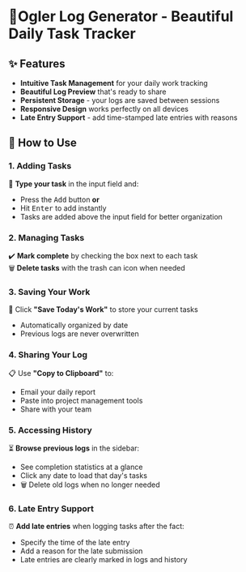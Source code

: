 # 🌟Ogler Log Generator - Beautiful Daily Task Tracker

## ✨ Features
- **Intuitive Task Management** for your daily work tracking
- **Beautiful Log Preview** that's ready to share
- **Persistent Storage** - your logs are saved between sessions
- **Responsive Design** works perfectly on all devices
- **Late Entry Support** - add time-stamped late entries with reasons

## 🚀 How to Use

### 1. Adding Tasks
📝 **Type your task** in the input field and:  
   - Press the <kbd><i class="bi bi-plus"></i> Add</kbd> button **or**  
   - Hit <kbd>Enter</kbd> to add instantly
   - Tasks are added above the input field for better organization

### 2. Managing Tasks
✔️ **Mark complete** by checking the box next to each task  
🗑️ **Delete tasks** with the trash can icon when needed

### 3. Saving Your Work
💾 Click **"Save Today's Work"** to store your current tasks  
   - Automatically organized by date  
   - Previous logs are never overwritten

### 4. Sharing Your Log
📋 Use **"Copy to Clipboard"** to:  
   - Email your daily report  
   - Paste into project management tools  
   - Share with your team

### 5. Accessing History
⏳ **Browse previous logs** in the sidebar:  
   - See completion statistics at a glance  
   - Click any date to load that day's tasks  
   - 🗑️ Delete old logs when no longer needed

### 6. Late Entry Support
⏰ **Add late entries** when logging tasks after the fact:  
   - Specify the time of the late entry  
   - Add a reason for the late submission  
   - Late entries are clearly marked in logs and history

